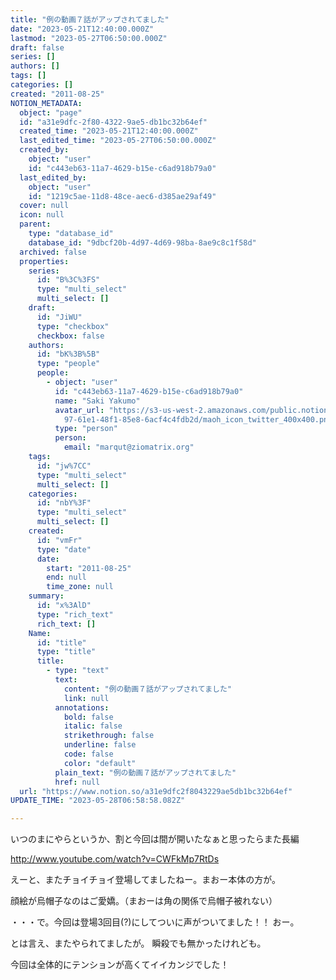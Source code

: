 ```yaml
---
title: "例の動画７話がアップされてました"
date: "2023-05-21T12:40:00.000Z"
lastmod: "2023-05-27T06:50:00.000Z"
draft: false
series: []
authors: []
tags: []
categories: []
created: "2011-08-25"
NOTION_METADATA:
  object: "page"
  id: "a31e9dfc-2f80-4322-9ae5-db1bc32b64ef"
  created_time: "2023-05-21T12:40:00.000Z"
  last_edited_time: "2023-05-27T06:50:00.000Z"
  created_by:
    object: "user"
    id: "c443eb63-11a7-4629-b15e-c6ad918b79a0"
  last_edited_by:
    object: "user"
    id: "1219c5ae-11d8-48ce-aec6-d385ae29af49"
  cover: null
  icon: null
  parent:
    type: "database_id"
    database_id: "9dbcf20b-4d97-4d69-98ba-8ae9c8c1f58d"
  archived: false
  properties:
    series:
      id: "B%3C%3FS"
      type: "multi_select"
      multi_select: []
    draft:
      id: "JiWU"
      type: "checkbox"
      checkbox: false
    authors:
      id: "bK%3B%5B"
      type: "people"
      people:
        - object: "user"
          id: "c443eb63-11a7-4629-b15e-c6ad918b79a0"
          name: "Saki Yakumo"
          avatar_url: "https://s3-us-west-2.amazonaws.com/public.notion-static.com/3ad1c4\
            97-61e1-48f1-85e8-6acf4c4fdb2d/maoh_icon_twitter_400x400.png"
          type: "person"
          person:
            email: "marqut@ziomatrix.org"
    tags:
      id: "jw%7CC"
      type: "multi_select"
      multi_select: []
    categories:
      id: "nbY%3F"
      type: "multi_select"
      multi_select: []
    created:
      id: "vmFr"
      type: "date"
      date:
        start: "2011-08-25"
        end: null
        time_zone: null
    summary:
      id: "x%3AlD"
      type: "rich_text"
      rich_text: []
    Name:
      id: "title"
      type: "title"
      title:
        - type: "text"
          text:
            content: "例の動画７話がアップされてました"
            link: null
          annotations:
            bold: false
            italic: false
            strikethrough: false
            underline: false
            code: false
            color: "default"
          plain_text: "例の動画７話がアップされてました"
          href: null
  url: "https://www.notion.so/a31e9dfc2f8043229ae5db1bc32b64ef"
UPDATE_TIME: "2023-05-28T06:58:58.082Z"

---
```

<link rel="stylesheet" href="https://cdn.jsdelivr.net/npm/katex@0.16.2/dist/katex.min.css" integrity="sha384-bYdxxUwYipFNohQlHt0bjN/LCpueqWz13HufFEV1SUatKs1cm4L6fFgCi1jT643X" crossorigin="anonymous">


いつのまにやらというか、割と今回は間が開いたなぁと思ったらまた長編


http://www.youtube.com/watch?v=CWFkMp7RtDs


えーと、またチョイチョイ登場してましたねー。まおー本体の方が。


顔絵が烏帽子なのはご愛嬌。（まおーは角の関係で烏帽子被れない）


・・・で。今回は登場3回目(?)にしてついに声がついてました！！ おー。


とは言え、またやられてましたが。 瞬殺でも無かったけれども。


今回は全体的にテンションが高くてイイカンジでした！


